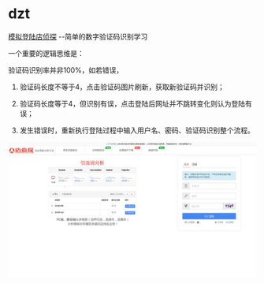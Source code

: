 # dzt
[模拟登陆店侦探](https://www.dianzhentan.com/base/)
--简单的数字验证码识别学习


一个重要的逻辑思维是：

验证码识别率并非100%，如若错误，

1. 验证码长度不等于4，点击验证码图片刷新，获取新验证码并识别；

2. 验证码长度等于4，但识别有误，点击登陆后网址并不跳转变化则认为登陆有误；

3. 发生错误时，重新执行登陆过程中输入用户名、密码、验证码识别整个流程。

![Image](https://github.com/datadt/dzt/blob/master/dzt.jpg)
